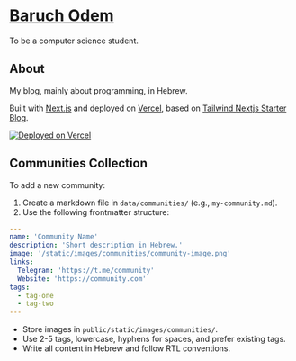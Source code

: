 # [Baruch Odem](https://baruchiro.online/)

To be a computer science student.

## About

My blog, mainly about programming, in Hebrew.

Built with [Next.js](https://nextjs.org/) and deployed on [Vercel](https://vercel.com/), based on [Tailwind Nextjs Starter Blog](https://github.com/timlrx/tailwind-nextjs-starter-blog).

[![Deployed on Vercel](https://vercel.com/button)](https://baruchiro.online/)

## Communities Collection

To add a new community:

1. Create a markdown file in `data/communities/` (e.g., `my-community.md`).
2. Use the following frontmatter structure:

```yaml
---
name: 'Community Name'
description: 'Short description in Hebrew.'
image: '/static/images/communities/community-image.png'
links:
  Telegram: 'https://t.me/community'
  Website: 'https://community.com'
tags:
  - tag-one
  - tag-two
---
```

- Store images in `public/static/images/communities/`.
- Use 2-5 tags, lowercase, hyphens for spaces, and prefer existing tags.
- Write all content in Hebrew and follow RTL conventions.
